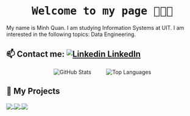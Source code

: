 <h1 align='center'><samp><strong>Welcome to my page 👋👋👋</strong></samp></h1>

My name is Minh Quan. I am studying Information Systems at UIT. I am interested in the following topics: Data Engineering. <br>

## **📫 Contact me:** [![Linkedin](https://i.stack.imgur.com/gVE0j.png) LinkedIn](https://www.linkedin.com/in/vietnguyen-tum/)  


<p align="center">
  <img src="https://github-readme-stats.vercel.app/api?username=MinhQuan805&&rank_icon=github&show_icons=true&theme=darcula" alt="GitHub Stats">
  &nbsp;&nbsp;&nbsp;&nbsp;&nbsp;&nbsp;&nbsp;&nbsp;
  <img src="https://github-readme-stats.vercel.app/api/top-langs/?username=MinhQuan805&layout=compact&theme=radical" alt="Top Languages">
</p>

## 🚀 My Projects

<a href="https://github.com/MinhQuan805/Investo">
  <img align="center" src="https://github-readme-stats.vercel.app/api/pin/?username=MinhQuan805&repo=Investo&theme=tokyonight" />
</a>
<a href="https://github.com/tuanwannafree/Cafe-Mate">
  <img align="center" src="https://github-readme-stats.vercel.app/api/pin/?username=MinhQuan805&repo=Commerce&theme=great-gatsby" />
</a>
<a href="https://github.com/HungLyonLuudepythoin/webdev2025">
  <img align="center" src="https://github-readme-stats.vercel.app/api/pin/?username=HungLyonLuudepythoin&repo=webdev2025&theme=great-gatsby" />
</a>
